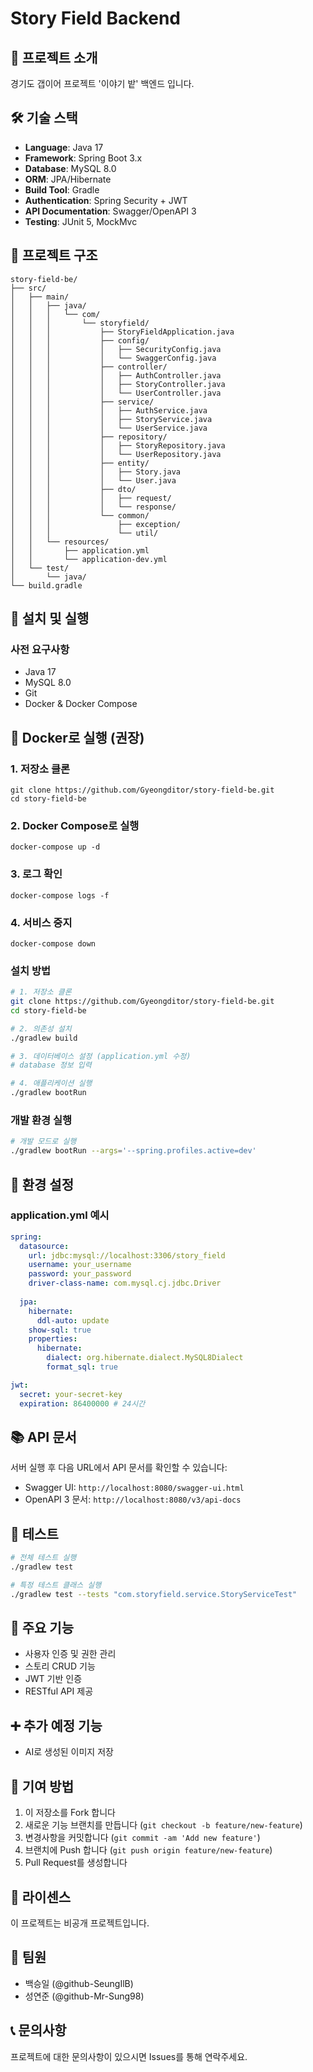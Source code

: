 # Story Field Backend

## 📖 프로젝트 소개
경기도 갭이어 프로젝트 '이야기 밭' 백엔드 입니다.

## 🛠️ 기술 스택
- **Language**: Java 17
- **Framework**: Spring Boot 3.x
- **Database**: MySQL 8.0
- **ORM**: JPA/Hibernate
- **Build Tool**: Gradle
- **Authentication**: Spring Security + JWT
- **API Documentation**: Swagger/OpenAPI 3
- **Testing**: JUnit 5, MockMvc

## 📁 프로젝트 구조
```
story-field-be/
├── src/
│   ├── main/
│   │   ├── java/
│   │   │   └── com/
│   │   │       └── storyfield/
│   │   │           ├── StoryFieldApplication.java
│   │   │           ├── config/
│   │   │           │   ├── SecurityConfig.java
│   │   │           │   └── SwaggerConfig.java
│   │   │           ├── controller/
│   │   │           │   ├── AuthController.java
│   │   │           │   ├── StoryController.java
│   │   │           │   └── UserController.java
│   │   │           ├── service/
│   │   │           │   ├── AuthService.java
│   │   │           │   ├── StoryService.java
│   │   │           │   └── UserService.java
│   │   │           ├── repository/
│   │   │           │   ├── StoryRepository.java
│   │   │           │   └── UserRepository.java
│   │   │           ├── entity/
│   │   │           │   ├── Story.java
│   │   │           │   └── User.java
│   │   │           ├── dto/
│   │   │           │   ├── request/
│   │   │           │   └── response/
│   │   │           └── common/
│   │   │               ├── exception/
│   │   │               └── util/
│   │   └── resources/
│   │       ├── application.yml
│   │       └── application-dev.yml
│   └── test/
│       └── java/
└── build.gradle
```

## 🚀 설치 및 실행

### 사전 요구사항
- Java 17
- MySQL 8.0
- Git
- Docker & Docker Compose



## 🐳 Docker로 실행 (권장)
### 1. 저장소 클론
```
git clone https://github.com/Gyeongditor/story-field-be.git
cd story-field-be
```

### 2. Docker Compose로 실행
```
docker-compose up -d
```
### 3. 로그 확인
```
docker-compose logs -f
```
### 4. 서비스 중지
```
docker-compose down
```
### 설치 방법
```bash
# 1. 저장소 클론
git clone https://github.com/Gyeongditor/story-field-be.git
cd story-field-be

# 2. 의존성 설치
./gradlew build

# 3. 데이터베이스 설정 (application.yml 수정)
# database 정보 입력

# 4. 애플리케이션 실행
./gradlew bootRun
```

### 개발 환경 실행
```bash
# 개발 모드로 실행
./gradlew bootRun --args='--spring.profiles.active=dev'
```

## 🔧 환경 설정

### application.yml 예시
```yaml
spring:
  datasource:
    url: jdbc:mysql://localhost:3306/story_field
    username: your_username
    password: your_password
    driver-class-name: com.mysql.cj.jdbc.Driver
  
  jpa:
    hibernate:
      ddl-auto: update
    show-sql: true
    properties:
      hibernate:
        dialect: org.hibernate.dialect.MySQL8Dialect
        format_sql: true

jwt:
  secret: your-secret-key
  expiration: 86400000 # 24시간
```

## 📚 API 문서
서버 실행 후 다음 URL에서 API 문서를 확인할 수 있습니다:
- Swagger UI: `http://localhost:8080/swagger-ui.html`
- OpenAPI 3 문서: `http://localhost:8080/v3/api-docs`

## 🧪 테스트
```bash
# 전체 테스트 실행
./gradlew test

# 특정 테스트 클래스 실행
./gradlew test --tests "com.storyfield.service.StoryServiceTest"
```

## 🌟 주요 기능
- 사용자 인증 및 권한 관리
- 스토리 CRUD 기능
- JWT 기반 인증
- RESTful API 제공

## ➕ 추가 예정 기능
- AI로 생성된 이미지 저장

## 🤝 기여 방법
1. 이 저장소를 Fork 합니다
2. 새로운 기능 브랜치를 만듭니다 (`git checkout -b feature/new-feature`)
3. 변경사항을 커밋합니다 (`git commit -am 'Add new feature'`)
4. 브랜치에 Push 합니다 (`git push origin feature/new-feature`)
5. Pull Request를 생성합니다

## 📝 라이센스
이 프로젝트는 비공개 프로젝트입니다.

## 👥 팀원
- 백승일 (@github-SeungIlB)
- 성연준 (@github-Mr-Sung98)

## 📞 문의사항
프로젝트에 대한 문의사항이 있으시면 Issues를 통해 연락주세요.